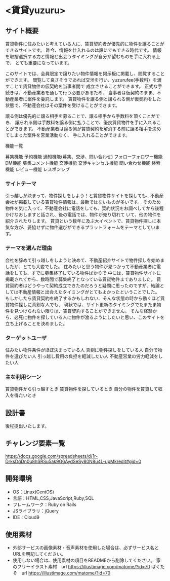 # <賃貸yuzuru>

## サイト概要
賃貸物件に住みたいと考えている人に、賃貸契約者が優先的に物件を譲ることができるサイトです。
昨今、情報を仕入れるのは誰にでもできる時代です。
情報を取捨選択する力と情報と出会うタイミングが自分が望むものを手に入れる上で、
とても重要になっています。

このサイトでは、会員限定で譲りたい物件情報を掲示板に掲載し、閲覧することができます。
閲覧して良さそうであれば交渉を行い、yuzurufee(手数料）を渡すことで賃貸物件の仮契約を当事者間で
成立させることができます。
正式な手続きは、不動産業者を通して行う必要があるため、
当事者は仮契約のまま、不動産業者に案件を委託します。
賃貸物件を譲る側と譲られる側が仮契約をした状態で、不動産会社はその案件を受けることができます。

譲る側は優先的に譲る相手を募ることで、譲る相手から手数料を頂くことができ、
譲られる側は手数料を譲る側に払うことで、優良賃貸物件を手に入れることができます。
不動産業者は譲る側が賃貸契約を解消する前に譲る相手を決めてしまった案件を営業活動なく、
手に入れることができます。

機能一覧

募集機能
予約機能
通知機能(募集、交渉、問い合わせ)
フォローフォロワー機能
DM機能
募集コメント機能
交渉機能
交渉キャンセル機能
問い合わせ機能
検索機能
レビュー機能
レスポンシブ

### サイトテーマ
引っ越しが決まって、物件探しをしよう！と賃貸物件サイトを探しても、不動産会社が掲載している賃貸物件情報は、最新ではないものが多いです。
そのため物件を気に入って、不動産会社に電話をしても、契約状況をお調べしてから後程かけなおしますと話され、後の電話では、物件が売り切れて
いて、他の物件を紹介されたりします。
賃貸という数年に及ぶ大イベントで、賃貸物件探しに本気な方が、妥協せずに物件選びができるプラットフォームをテーマとしています。

### テーマを選んだ理由
会社を辞めて引っ越しをしようと決めて、不動産紹介サイトで物件探しを始めましたが、とても大変でした。
住みたいと思う物件が見つかって不動産業者に電話をしても、すでに募集終了している物件ばかりで
中には、賃貸物件サイトに掲載されてから、数時間で募集終了となっている賃貸物件までありました。
賃貸契約者はどうやって契約成立できたのだろうと疑問に思ったのですが、結論としては不動産情報と出会えたタイミングがとてもよかったということでした。
もしかしたら賃貸契約を終了するかもしれない、そんな状態の時から動くほど賃貸物件探しに真剣な人でも、
現状では、サイト更新のタイミングでたまたま物件を見つけられない限りは、賃貸契約することができません。
そんな経験から、必死に物件を探している人に物件が渡るようにしたいと思い、このサイトを立ち上げることを決めました。

### ターゲットユーザ
住みたい物件条件がほぼ決まっている人
真剣に物件探しをしている人
自分で物件を選びたい人
引っ越し費用の負担を軽減したい人
不動産営業の労力軽減をしたい人

### 主な利用シーン
賃貸物件から引っ越すとき
賃貸物件を探しているとき
自分の物件を賃貸して収入を得たいとき

## 設計書
後程提出いたします。

## チャレンジ要素一覧
<https://docs.google.com/spreadsheets/d/1r-DrksDqDn0u8hSRSu5ak9G6AydSeSy80N8u4L-upMk/edit#gid=0>

## 開発環境
- OS：Linux(CentOS)
- 言語：HTML,CSS,JavaScript,Ruby,SQL
- フレームワーク：Ruby on Rails
- JSライブラリ：jQuery
- IDE：Cloud9

## 使用素材
- 外部サービスの画像素材・音声素材を使用した場合は、必ずサービス名とURLを明記してください。
- 使用しない場合は、使用素材の項目をREADMEから削除してください。
家のフリーイラスト素材　url https://illustimage.com/matome/?id=70
ぱくたそ　url https://illustimage.com/matome/?id=70